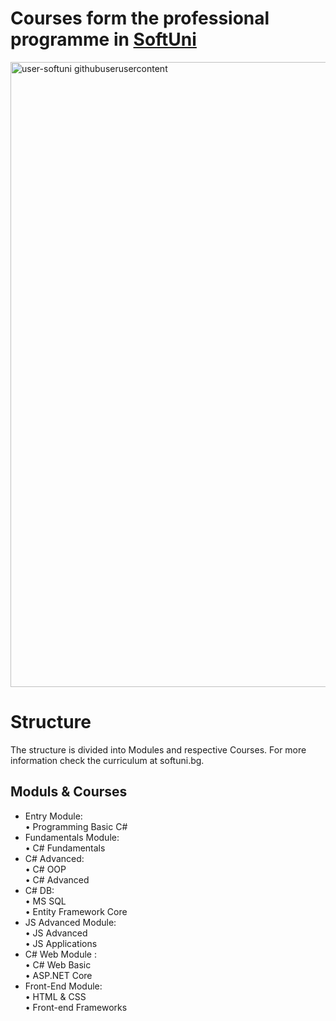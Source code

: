 # Courses form the professional programme in [SoftUni](https://softuni.bg/trainings/courses)
<img width="1000" alt="user-softuni githubuserusercontent" src="https://user-images.githubusercontent.com/64635613/119897634-9c857d80-bf38-11eb-8248-2cc0068b5b12.png">

# Structure
The structure is divided into Modules and respective Courses. For more information check the curriculum at softuni.bg.

## Moduls & Courses
* Entry Module:  
  • Programming Basic C#
* Fundamentals Module:   
  • C# Fundamentals
* C# Advanced:  
  • C# OOP         
  • C# Advanced
* C# DB:  
  • MS SQL    
  • Entity Framework Core
* JS Advanced Module:    
  • JS Advanced                                                                                                                                                            
  • JS Applications
* C# Web Module :       
  • C# Web Basic        
  • ASP.NET Core      
* Front-End Module:   
  • HTML & CSS      
  • Front-end Frameworks

